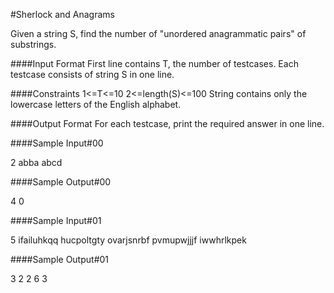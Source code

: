 #Sherlock and Anagrams

Given a string S, find the number of "unordered anagrammatic pairs" of substrings.

####Input Format 
First line contains T, the number of testcases. Each testcase consists of string S in one line.

####Constraints 
 1<=T<=10
 2<=length(S)<=100
 String  contains only the lowercase letters of the English alphabet.

####Output Format 
For each testcase, print the required answer in one line.

####Sample Input#00

2
abba
abcd

####Sample Output#00

4
0

####Sample Input#01

5
ifailuhkqq
hucpoltgty
ovarjsnrbf
pvmupwjjjf
iwwhrlkpek

####Sample Output#01

3
2
2
6
3
